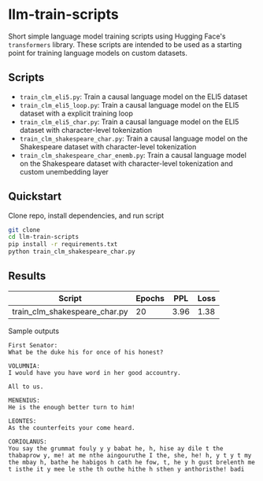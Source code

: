 # llm-train-scripts

Short simple language model training scripts using Hugging Face's `transformers` library. These scripts are intended to be used as a starting point for training language models on custom datasets.

## Scripts

- `train_clm_eli5.py`: Train a causal language model on the ELI5 dataset
- `train_clm_eli5_loop.py`: Train a causal language model on the ELI5 dataset with a explicit training loop
- `train_clm_eli5_char.py`: Train a causal language model on the ELI5 dataset with character-level tokenization
- `train_clm_shakespeare_char.py`: Train a causal language model on the Shakespeare dataset with character-level tokenization
- `train_clm_shakespeare_char_enemb.py`: Train a causal language model on the Shakespeare dataset with character-level tokenization and custom unembedding layer

## Quickstart

Clone repo, install dependencies, and run script

```bash
git clone
cd llm-train-scripts
pip install -r requirements.txt
python train_clm_shakespeare_char.py
```

## Results

| Script                        | Epochs | PPL  | Loss |
| ----------------------------- | ------ | ---- | ---- |
| train_clm_shakespeare_char.py | 20     | 3.96 | 1.38 |

Sample outputs

```
First Senator:
What be the duke his for once of his honest?

VOLUMNIA:
I would have you have word in her good accountry.

All to us.

MENENIUS:
He is the enough better turn to him!

LEONTES:
As the counterfeits your come heard.

CORIOLANUS:
You say the grummat fouly y y babat he, h, hise ay dile t the thabaprow y, me! at me nthe aingouruthe I the, she, he! h, y t y t my the mbay h, bathe he habigos h cath he fow, t, he y h gust brelenth me t isthe it y mee le sthe th outhe hithe h sthen y anthoristhe! badi
```

<!-- Epoch 20: 100%|████████████████████████████████████████████████████████████████████████████████████████████████████████████████████████████████████████████████████████████████████████████████████████████████████████████████████████████████████████████████| [Duration: 00:13][Loss: , loss=1.348]
[Epoch 20] PPL: 3.96 | Loss: 1.38

His placeful some inners' moieting and stroke
The little wintend of the friends? They not cause was well brief our citizens,
About him home strew herefore that he shall propersess' sake,
As we was for the brother two to the unto his leadings.

ISABELLA:
O, GHephay oway t me y t dint it y he t sthin t y hathe me thay n Coveray he GLAt y, de main whithruthay t he he t we, th abe mitho we, he hay e min Cawhe t tholy the y the hay me caway prere I th ce habe in carin ay haron he gle min, y adinthe way t:
Ndis m

---

First Senator:
What be the duke his for once of his honest?

VOLUMNIA:
I would have you have word in her good accountry.

All to us.

MENENIUS:
He is the enough better turn to him!

LEONTES:
As the counterfeits your come heard.

CORIOLANUS:
You say the grummat fouly y y babat he, h, hise ay dile t the thabaprow y, me! at me nthe aingouruthe I the, she, he! h, y t y t my the mbay h, bathe he habigos h cath he fow, t, he y h gust brelenth me t isthe it y mee le sthe th outhe hithe h sthen y anthoristhe! badi

---

KING RICHARD II:
Suddenly I should to do hear the Duke of Norfolk,
Lord of Norfolk of Lord of York, my of Lancaster,
And to hear my name. I know no less the talk of our shepherd,
Which wear renowned and so prance of York.

KING RICHARD II:
I my lord, I cay hay sprome I g t mele, t in hay lay tharuthay t Came bre thain t that yow sthowin in ay thayowse thet y st w, w I thin thabay gristow, adamyo in thalay t n st n th thougonglay thayow, Rin boure camy, thame ay ayo hamamy w, ye w me wn Cay n my t w, y sthe

--- -->
